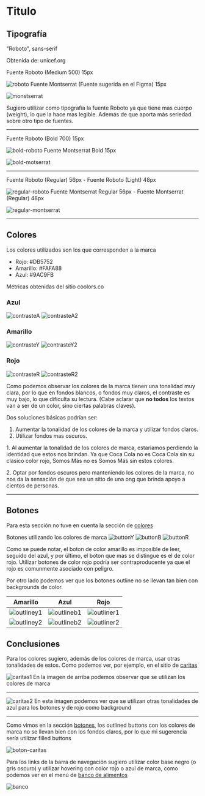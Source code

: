 # Titulo

## Tipografía

"Roboto", sans-serif

Obtenida de: unicef.org

Fuente Roboto (Medium 500) 15px

![roboto](/images/nav.jpg)
Fuente Montserrat (Fuente sugerida en el Figma) 15px

![monstserrat](/images/nav2.jpg)

Sugiero utilizar como tipografía la fuente Roboto ya que tiene mas cuerpo (weight), lo que la hace mas legible. Además de que aporta más seriedad sobre otro tipo de fuentes.

---

Fuente Roboto (Bold 700) 15px

![bold-roboto](/images/bold.jpg)
Fuente Montserrat Bold 15px

![bold-motserrat](/images/bold2.jpg)

---

Fuente Roboto (Regular) 56px - Fuente Roboto (Light) 48px

![regular-roboto](/images/hero.jpg)
Fuente Montserrat Regular 56px - Fuente Montserrat (Regular) 48px

![regular-montserrat](/images/hero2.jpg)

---

## Colores

Los colores utilizados son los que corresponden a la marca

+ Rojo: #DB5752
+ Amarillo: #FAFA88
+ Azul: #9AC9FB

Métricas obtenidas del sitio coolors.co

### Azul

![contrasteA](/images/contrast2.jpg)
![contrasteA2](/images/contrast.jpg)

### Amarillo

![contrasteY](/images/contrastY.jpg)
![contrasteY2](/images/contrastY2.jpg)

### Rojo

![contrasteR](/images/contrastR.jpg)
![contrasteR2](/images/contrastR2.jpg)

Como podemos observar los colores de la marca tienen una tonalidad muy clara, por lo que en fondos blancos, o fondos muy claros, el contraste es muy bajo, lo que dificulta su lectura. (Cabe aclarar que **no todos** los textos van a ser de un color, sino ciertas palabras claves).

Dos soluciones básicas podrían ser:

1. Aumentar la tonalidad de los colores de la marca y utilizar fondos claros.
2. Utilizar fondos mas oscuros.

1\. Al aumentar la tonalidad de los colores de marca, estariamos perdiendo la identidad que estos nos brindan. Ya que Coca Cola no es Coca Cola sin su clasico color rojo, Somos Más no es Somos Más sin estos colores.

2\. Optar por fondos oscuros pero manteniendo los colores de la marca, no nos da la sensación de que sea un sitio de una ong que brinda apoyo a cientos de personas.

---

## Botones

Para esta sección no tuve en cuenta la sección de [colores](#colores)

Botones utilizando los colores de marca
![buttonY](/images/buttons2.jpg)
![buttonB](/images/buttons3.jpg)
![buttonR](/images/buttons.jpg)

Como se puede notar, el boton de color amarillo es imposible de leer, seguido del azul, y por último, el boton que mas se distingue es el de color rojo.
Utilizar botones de color rojo podría ser contraproducente ya que el rojo es comunmente asociado con peligro.

Por otro lado podemos ver que los botones outline no se llevan tan bien con backgrounds de color.

|Amarillo|Azul|Rojo|
|-----------------------------|-----------------------------|-----------------------------|
|![outliney1](/images/outline-yb.jpg)|![outlineb1](/images/outline-by.jpg)|![outliner1](/images/outline-rb.jpg)|
|![outliney2](/images/outline-yr.jpg)|![outlineb2](/images/outline-br.jpg)|![outliner2](/images/outline-ry.jpg)|

## Conclusiones

Para los colores sugiero, además de los colores de marca, usar otras tonalidades de estos.
Como podemos ver, por ejemplo, en el sitio de [caritas](https://caritas.org.ar)

![caritas1](/images/caritas.jpg)
En la imagen de arriba podemos observar que se utilizan los colores de marca

---

![caritas2](/images/caritas2.jpg)
En esta imagen podemos ver que se utilizan otras tonalidades de azul para los botones y de rojo como background

---

Como vimos en la sección [botones](#botones), los outlined buttons con los colores de marca no se llevan bien con los fondos claros, por lo que mi sugerencia sería utilizar filled buttons

![boton-caritas](/images/boton-caritas.jpg)

Para los links de la barra de navegación sugiero utilizar color base negro (o gris oscuro) y utilizar hovering con color rojo o azul de marca, como podemos ver en el menú de [banco de alimentos](https://www.bancodealimentos.org.ar)

![banco](/images/banco.png)
